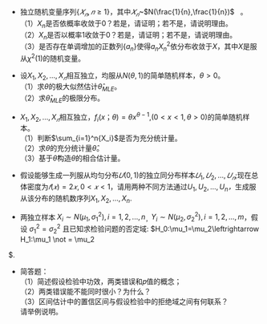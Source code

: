 -  独立随机变量序列$\{𝑋_𝑛, 𝑛 ≥ 1\}$，其中$𝑋_𝑛$~$N(\frac{1}{n},\frac{1}{n})$   。<br />（1）$X_n$是否依概率收敛于0？若是，请证明；若不是，请说明理由。<br />（2）$X_n$是否以概率1收敛于0？若是，请证明；若不是，请说明理由。<br />（3）是否存在单调增加的正数列$\{a_n\}$使得$a_nX_n^2$依分布收敛于$X$，其中$X$是服从$\chi^2(1)$的随机变量。
 
 -  设$X_1, X_2, … , X_𝑛$相互独立，均服从$N(\theta,1)$的简单随机样本，$\theta>0$。<br />（1）求$\theta$的极大似然估计$\hat{\theta}_{MLE}$。<br />（2）求$\hat{\theta}_{MLE}$的极限分布。 


 -  $X_1, X_2, … , X_𝑛$相互独立，$f_i(x；\theta)=\theta x^{\theta-1}$,$(0<x<1,\theta>0)$的简单随机样本。<br />（1）判断$\sum_{i=1}^n{X_i}$是否为充分统计量。<br />（2）求$\theta$的充分统计量$\hat{\theta}$。<br />（3）基于$\hat{\theta}$构造$\theta$的相合估计量。 


 -  假设能够生成一列服从均匀分布$𝑈(0,1)$的独立同分布样本$𝑈_1,𝑈_2, … ,𝑈_𝑛$;现在总体密度为$𝑓(𝑥) = 2𝑥,0 < 𝑥 < 1$，请用两种不同方法通过$U_1,U_2,...,U_n$<em>，</em>生成服从该分布的随机数序列$X_1,X_2,...,X_n$. 


 -  两独立样本<sub> </sub>$X_i\sim N(\mu_1,\sigma_1^2),i=1,2,...,n$<sub>，</sub>$Y_i\sim N(\mu_2,\sigma_2^2),i=1,2,...,m$，假设 $\sigma_1^2=\sigma_2^2$ 且已知求检验问题的否定域: $H_0:\mu_1=\mu_2\leftrightarrow
H_1:\mu_1 \not = \mu_2

$. 


 -  简答题：<br />（1）简述假设检验中功效，两类错误和𝑝值的概念；<br />（2）两类错误能不能同时很小？为什么？<br />（3）区间估计中的置信区间与假设检验中的拒绝域之间有何联系？<br />请举例说明。 
